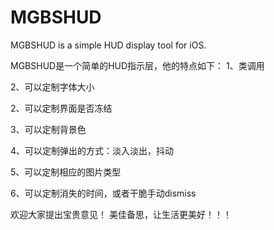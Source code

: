 # MGBSHUD
MGBSHUD is a simple HUD display tool for iOS.

MGBSHUD是一个简单的HUD指示层，他的特点如下：
1、类调用

2、可以定制字体大小

2、可以定制界面是否冻结

3、可以定制背景色

4、可以定制弹出的方式：淡入淡出，抖动

5、可以定制相应的图片类型

6、可以定制消失的时间，或者干脆手动dismiss


欢迎大家提出宝贵意见！
美佳备思，让生活更美好！！！
